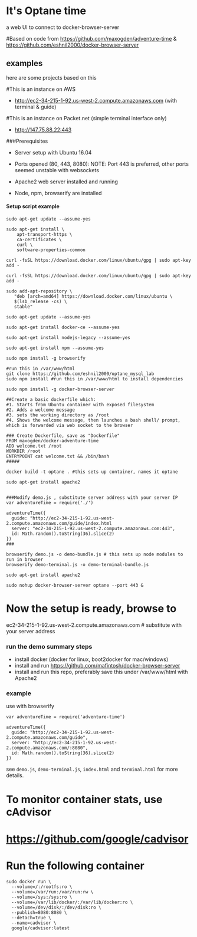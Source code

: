 # It's Optane time

a web UI to connect to docker-browser-server

#Based on code from https://github.com/maxogden/adventure-time & https://github.com/eshnil2000/docker-browser-server

## examples

here are some projects based on this

#This is an instance on AWS
- http://ec2-34-215-1-92.us-west-2.compute.amazonaws.com (with terminal & guide)

#This is an instance on Packet.net (simple terminal interface only)
- http://147.75.88.22:443

###Prerequisites
- Server setup with Ubuntu 16.04
- Ports opened (80, 443, 8080): NOTE: Port 443 is preferred, other ports seemed unstable with websockets

- Apache2 web server installed and running
- Node, npm, browserify are installed

#### Setup script example
```
sudo apt-get update --assume-yes

sudo apt-get install \
    apt-transport-https \
    ca-certificates \
    curl \
    software-properties-common

curl -fsSL https://download.docker.com/linux/ubuntu/gpg | sudo apt-key add -

curl -fsSL https://download.docker.com/linux/ubuntu/gpg | sudo apt-key add -

sudo add-apt-repository \
   "deb [arch=amd64] https://download.docker.com/linux/ubuntu \
   $(lsb_release -cs) \
   stable"

sudo apt-get update --assume-yes

sudo apt-get install docker-ce --assume-yes

sudo apt-get install nodejs-legacy --assume-yes

sudo apt-get install npm --assume-yes

sudo npm install -g browserify

#run this in /var/www/html
git clone https://github.com/eshnil2000/optane_mysql_lab
sudo npm install #run this in /var/www/html to install dependencies

sudo npm install -g docker-browser-server

##Create a basic dockerfile which:
#1. Starts from Ubuntu container with exposed filesystem
#2. Adds a welcome message 
#3. sets the working directory as /root
#4. Shows the welcome message, then launches a bash shell/ prompt, which is forwarded via web socket to the browser

### Create Dockerfile, save as "Dockerfile"
FROM maxogden/docker-adventure-time
ADD welcome.txt /root
WORKDIR /root
ENTRYPOINT cat welcome.txt && /bin/bash
#####

docker build -t optane . #this sets up container, names it optane

sudo apt-get install apache2


###Modify demo.js , substitute server address with your server IP
var adventureTime = require('./')

adventureTime({
  guide: "http://ec2-34-215-1-92.us-west-2.compute.amazonaws.com/guide/index.html
  server: "ec2-34-215-1-92.us-west-2.compute.amazonaws.com:443",
  id: Math.random().toString(36).slice(2)
})
###

browserify demo.js -o demo-bundle.js # this sets up node modules to run in browser
browserify demo-terminal.js -o demo-terminal-bundle.js

sudo apt-get install apache2

sudo nohup docker-browser-server optane --port 443 &

```

# Now the setup is ready, browse to 
ec2-34-215-1-92.us-west-2.compute.amazonaws.com # substitute with your server address

### run the demo summary steps

- install docker (docker for linux, boot2docker for mac/windows)
- install and run https://github.com/mafintosh/docker-browser-server
- install and run this repo, preferably save this under /var/www/html with Apache2

### example

use with browserify

```JS
var adventureTime = require('adventure-time')

adventureTime({
  guide: "http://ec2-34-215-1-92.us-west-2.compute.amazonaws.com/guide",
  server: "http://ec2-34-215-1-92.us-west-2.compute.amazonaws.com/:8080",
  id: Math.random().toString(36).slice(2)
})
```

see `demo.js`, `demo-terminal.js`, `index.html` and `terminal.html` for more details.

# To monitor container stats, use cAdvisor

# https://github.com/google/cadvisor

# Run the following container

```
sudo docker run \
  --volume=/:/rootfs:ro \
  --volume=/var/run:/var/run:rw \
  --volume=/sys:/sys:ro \
  --volume=/var/lib/docker/:/var/lib/docker:ro \
  --volume=/dev/disk/:/dev/disk:ro \
  --publish=8080:8080 \
  --detach=true \
  --name=cadvisor \
  google/cadvisor:latest

```
